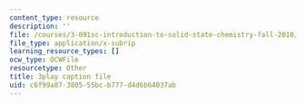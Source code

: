 ```yaml
---
content_type: resource
description: ''
file: /courses/3-091sc-introduction-to-solid-state-chemistry-fall-2010/c6f99a87380555bcb777d4d6b64037ab_UwZU-Lk26X4.vtt
file_type: application/x-subrip
learning_resource_types: []
ocw_type: OCWFile
resourcetype: Other
title: 3play caption file
uid: c6f99a87-3805-55bc-b777-d4d6b64037ab
---
```

